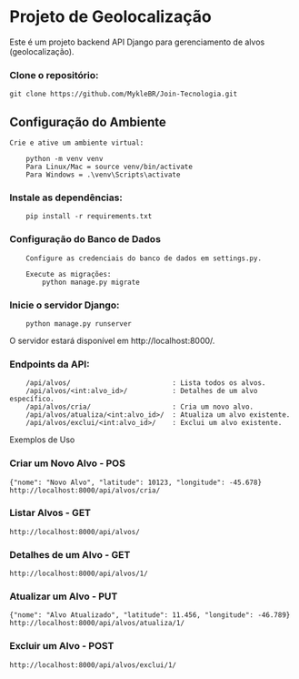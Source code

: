 # Projeto de Geolocalização

Este é um projeto backend API Django para gerenciamento de alvos (geolocalização).


### Clone o repositório:

    git clone https://github.com/MykleBR/Join-Tecnologia.git


## Configuração do Ambiente

    Crie e ative um ambiente virtual:

        python -m venv venv
        Para Linux/Mac = source venv/bin/activate
        Para Windows = .\venv\Scripts\activate


### Instale as dependências:
        pip install -r requirements.txt


### Configuração do Banco de Dados

        Configure as credenciais do banco de dados em settings.py.

        Execute as migrações:
            python manage.py migrate


### Inicie o servidor Django:
        python manage.py runserver


O servidor estará disponível em http://localhost:8000/.

### Endpoints da API:

        /api/alvos/                         : Lista todos os alvos.
        /api/alvos/<int:alvo_id>/           : Detalhes de um alvo específico.
        /api/alvos/cria/                    : Cria um novo alvo.
        /api/alvos/atualiza/<int:alvo_id>/  : Atualiza um alvo existente.
        /api/alvos/exclui/<int:alvo_id>/    : Exclui um alvo existente.


Exemplos de Uso


### Criar um Novo Alvo - POS
    {"nome": "Novo Alvo", "latitude": 10123, "longitude": -45.678} 
    http://localhost:8000/api/alvos/cria/


### Listar Alvos - GET
    http://localhost:8000/api/alvos/


### Detalhes de um Alvo - GET
    http://localhost:8000/api/alvos/1/


### Atualizar um Alvo - PUT
    {"nome": "Alvo Atualizado", "latitude": 11.456, "longitude": -46.789} 
    http://localhost:8000/api/alvos/atualiza/1/


### Excluir um Alvo - POST
    http://localhost:8000/api/alvos/exclui/1/